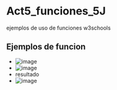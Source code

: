 # Act5_funciones_5J
ejemplos de uso de funciones w3schools
## Ejemplos de funcion
- ![image](https://github.com/user-attachments/assets/989bab78-b940-493d-abd8-09c78ed96a41)
- ![image](https://github.com/user-attachments/assets/12dc8519-3509-4754-94cc-e59f052c0244)
- resultado
- ![image](https://github.com/user-attachments/assets/772f6c44-e83b-4e5c-8e1f-02c3e701115a)


